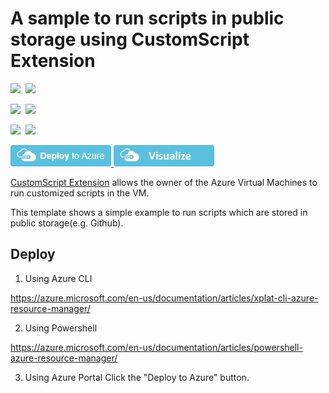 # A sample to run scripts in public storage using CustomScript Extension

<IMG SRC="https://azbotstorage.blob.core.windows.net/badges/201-customscript-extension-public-storage-on-ubuntu/PublicLastTestDate.svg" />&nbsp;
<IMG SRC="https://azbotstorage.blob.core.windows.net/badges/201-customscript-extension-public-storage-on-ubuntu/PublicDeployment.svg" />&nbsp;

<IMG SRC="https://azbotstorage.blob.core.windows.net/badges/201-customscript-extension-public-storage-on-ubuntu/FairfaxLastTestDate.svg" />&nbsp;
<IMG SRC="https://azbotstorage.blob.core.windows.net/badges/201-customscript-extension-public-storage-on-ubuntu/FairfaxDeployment.svg" />&nbsp;

<IMG SRC="https://azbotstorage.blob.core.windows.net/badges/201-customscript-extension-public-storage-on-ubuntu/BestPracticeResult.svg" />&nbsp;
<IMG SRC="https://azbotstorage.blob.core.windows.net/badges/201-customscript-extension-public-storage-on-ubuntu/CredScanResult.svg" />&nbsp;

<a href="https://portal.azure.com/#create/Microsoft.Template/uri/https%3A%2F%2Fraw.githubusercontent.com%2FAzure%2Fazure-quickstart-templates%2Fmaster%2F201-customscript-extension-public-storage-on-ubuntu%2Fazuredeploy.json" target="_blank">
    <img src="https://raw.githubusercontent.com/Azure/azure-quickstart-templates/master/1-CONTRIBUTION-GUIDE/images/deploytoazure.png"/>
</a>
<a href="http://armviz.io/#/?load=https%3A%2F%2Fraw.githubusercontent.com%2FAzure%2Fazure-quickstart-templates%2Fmaster%2F201-customscript-extension-public-storage-on-ubuntu%2Fazuredeploy.json" target="_blank">
    <img src="https://raw.githubusercontent.com/Azure/azure-quickstart-templates/master/1-CONTRIBUTION-GUIDE/images/visualizebutton.png"/>
</a>

[CustomScript Extension](https://github.com/Azure/azure-linux-extensions/tree/master/CustomScript) allows the owner of the Azure Virtual Machines to run customized scripts in the VM.

This template shows a simple example to run scripts which are stored in public storage(e.g. Github).

## Deploy

1. Using Azure CLI

  https://azure.microsoft.com/en-us/documentation/articles/xplat-cli-azure-resource-manager/

2. Using Powershell

  https://azure.microsoft.com/en-us/documentation/articles/powershell-azure-resource-manager/

3. Using Azure Portal
  Click the "Deploy to Azure" button.
